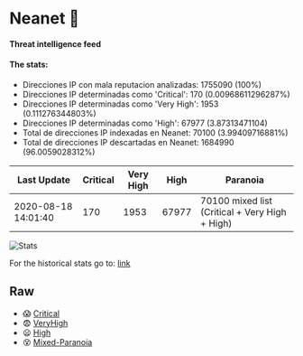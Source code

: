 # Neanet :hocho:
#### Threat intelligence feed
#### The stats:

- Direcciones IP con mala reputacion analizadas: 1755090 (100%)
- Direcciones IP determinadas como 'Critical':  170 (0.00968611296287%)
- Direcciones IP determinadas como 'Very High':  1953 (0.111276344803%)
- Direcciones IP determinadas como 'High':  67977 (3.87313471104)
- Total de direcciones IP indexadas en Neanet:  70100 (3.99409716881%)
- Total de direcciones IP descartadas en Neanet:  1684990 (96.0059028312%)

| Last Update | Critical | Very High | High | Paranoia |
| --- | --- | --- | --- | --- |
| 2020-08-18 14:01:40 | 170 | 1953 | 67977 | 70100 mixed list (Critical + Very High + High)|

![Stats](https://docs.google.com/spreadsheets/d/e/2PACX-1vSnaNMIXVabIpDJjufMlzH7poXnshF3mgd8Is1g9ytUEzVsP5my4Trn8f-xkoLLQ38xpL3HtmUexLo6/pubchart?oid=501124687&format=image)

For the historical stats go to: [link](/stats.csv)
## Raw
- :scream: [Critical](https://raw.githubusercontent.com/JavaGarcia/Neanet/master/blacklists/neanet_critical.txt)
- :fearful: [VeryHigh](https://raw.githubusercontent.com/JavaGarcia/Neanet/master/blacklists/neanet_veryHigh.txtt)
- :frowning: [High](https://raw.githubusercontent.com/JavaGarcia/Neanet/master/blacklists/neanet_high.txt)
- :dizzy_face: [Mixed-Paranoia](https://raw.githubusercontent.com/JavaGarcia/Neanet/master/blacklists/neanet_all.txt)
















































































































































































































































































